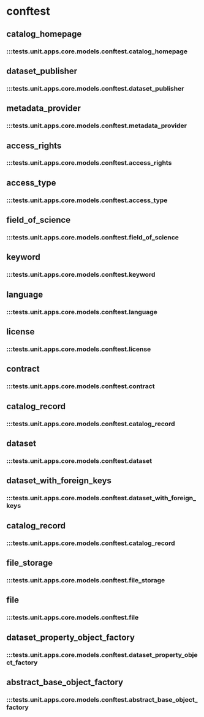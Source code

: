 # conftest

## catalog_homepage

### :::tests.unit.apps.core.models.conftest.catalog_homepage

## dataset_publisher

### :::tests.unit.apps.core.models.conftest.dataset_publisher

## metadata_provider

### :::tests.unit.apps.core.models.conftest.metadata_provider

## access_rights

### :::tests.unit.apps.core.models.conftest.access_rights

## access_type

### :::tests.unit.apps.core.models.conftest.access_type

## field_of_science

### :::tests.unit.apps.core.models.conftest.field_of_science

## keyword

### :::tests.unit.apps.core.models.conftest.keyword

## language

### :::tests.unit.apps.core.models.conftest.language

## license

### :::tests.unit.apps.core.models.conftest.license

## contract

### :::tests.unit.apps.core.models.conftest.contract

## catalog_record

### :::tests.unit.apps.core.models.conftest.catalog_record

## dataset

### :::tests.unit.apps.core.models.conftest.dataset

## dataset_with_foreign_keys

### :::tests.unit.apps.core.models.conftest.dataset_with_foreign_keys

## catalog_record

### :::tests.unit.apps.core.models.conftest.catalog_record

## file_storage

### :::tests.unit.apps.core.models.conftest.file_storage

## file

### :::tests.unit.apps.core.models.conftest.file

## dataset_property_object_factory

### :::tests.unit.apps.core.models.conftest.dataset_property_object_factory

## abstract_base_object_factory

### :::tests.unit.apps.core.models.conftest.abstract_base_object_factory

